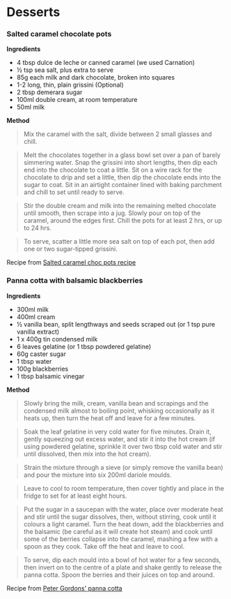# Desserts

### Salted caramel chocolate pots

**Ingredients**

* 4 tbsp dulce de leche or canned caramel (we used Carnation)
* &frac12; tsp sea salt, plus extra to serve
* 85g each milk and dark chocolate, broken into squares
* 1-2 long, thin, plain grissini (Optional)
* 2 tbsp demerara sugar
* 100ml double cream, at room temperature
* 50ml milk

**Method**

>Mix the caramel with the salt, divide between 2 small glasses and chill.

>Melt the chocolates together in a glass bowl set over a pan of barely simmering water. Snap the grissini into short lengths, then dip each end into the chocolate to coat a little. Sit on a wire rack for the chocolate to drip and set a little, then dip the chocolate ends into the sugar to coat. Sit in an airtight container lined with baking parchment and chill to set until ready to serve.

>Stir the double cream and milk into the remaining melted chocolate until smooth, then scrape into a jug. Slowly pour on top of the caramel, around the edges first. Chill the pots for at least 2 hrs, or up to 24 hrs.

>To serve, scatter a little more sea salt on top of each pot, then add one or two sugar-tipped grissini.

Recipe from [Salted caramel choc pots recipe](https://www.bbcgoodfood.com/recipes/1912638/salted-caramel-choc-pots)


### Panna cotta with balsamic blackberries

**Ingredients**

* 300ml milk
* 400ml cream
* &frac12; vanilla bean, split lengthways and seeds scraped out (or 1 tsp pure vanilla extract)
* 1 x 400g tin condensed milk
* 6 leaves gelatine (or 1 tbsp powdered gelatine)
* 60g caster sugar
* 1 tbsp water
* 100g blackberries
* 1 tbsp balsamic vinegar

**Method**

>Slowly bring the milk, cream, vanilla bean and scrapings and the condensed milk almost to boiling point, whisking occasionally as it heats up, then turn the heat off and leave for a few minutes.

>Soak the leaf gelatine in very cold water for five minutes. Drain it, gently squeezing out excess water, and stir it into the hot cream (if using powdered gelatine, sprinkle it over two tbsp cold water and stir until dissolved, then mix into the hot cream).

>Strain the mixture through a sieve (or simply remove the vanilla bean) and pour the mixture into six 200ml dariole moulds.

>Leave to cool to room temperature, then cover tightly and place in the fridge to set for at least eight hours.

>Put the sugar in a saucepan with the water, place over moderate heat and stir until the sugar dissolves, then, without stirring, cook until it colours a light caramel. Turn the heat down, add the blackberries and the balsamic (be careful as it will create hot steam) and cook until some of the berries collapse into the caramel, mashing a few with a spoon as they cook. Take off the heat and leave to cool.

>To serve, dip each mould into a bowl of hot water for a few seconds, then invert on to the centre of a plate and shake gently to release the panna cotta. Spoon the berries and their juices on top and around.

Recipe from [Peter Gordons' panna cotta](https://www.theguardian.com/lifeandstyle/2018/jun/24/peter-gordons-panna-cotta-with-balsamic-blackberries-recipe)